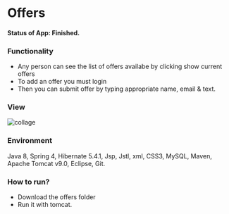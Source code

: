 # Offers

#### Status of App: Finished. 

### Functionality
* Any person can see the list of offers availabe by clicking show current offers
* To add an offer you must login
* Then you can submit offer by typing appropriate name, email & text.

### View
![collage](https://user-images.githubusercontent.com/26859920/29335717-36dcee8a-81d1-11e7-965a-e6eeab6e3590.jpg)


### Environment

Java 8, Spring 4, Hibernate 5.4.1, Jsp, Jstl, xml, CSS3, MySQL, Maven, Apache Tomcat v9.0, Eclipse, Git. 

### How to run?
* Download the offers folder
* Run it with tomcat.
